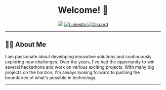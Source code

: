 <h1 align="center">Welcome! 👋</h1>

<p align="center">
  <img src="https://capsule-render.vercel.app/api?type=waving&height=250&color=gradient&text=Theo%20Justin%20Amantha&reversal=false&desc=Fullstack%20Developer%20and%20AI%20Engineer&animation=fadeIn&descAlign=50&descAlignY=55&fontColor=000000&fontSize=65&fontAlignY=35">
  <a href="https://www.linkedin.com/in/theo-justin-675911253/" target="_blank">
    <img src="https://img.shields.io/badge/LinkedIn-0077B5?style=for-the-badge&logo=linkedin&logoColor=white" alt="LinkedIn">
  </a>
  <a href="https://discord.com/users/317094454089482253" target="_blank">
    <img src="https://img.shields.io/badge/Discord-7289DA?style=for-the-badge&logo=discord&logoColor=white" alt="Discord">
  </a>
</p>

---

<h2 align="left">👨‍💻 About Me</h2>

<p align="left">
  I am passionate about developing innovative solutions and continuously exploring new challenges. Over the years, I've had the opportunity to win several hackathons and work on various exciting projects. With many big projects on the horizon, I'm always looking forward to pushing the boundaries of what's possible in technology.
</p>

---

<!--
**TheoJustin/TheoJustin** is a ✨ special ✨ repository because its `README.md` (this file) appears on your GitHub profile.

Here are some ideas to get you started:

- 🔭 I’m currently working on ...
- 🌱 I’m currently learning ...
- 👯 I’m looking to collaborate on ...
- 🤔 I’m looking for help with ...
- 💬 Ask me about ...
- 📫 How to reach me: ...
- 😄 Pronouns: ...
- ⚡ Fun fact: ...
-->
